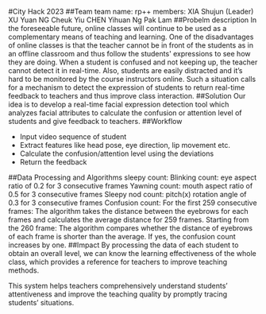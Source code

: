 #City Hack 2023
##Team 
team name: rp++
members:
XIA Shujun (Leader)
XU Yuan
NG Cheuk Yiu
CHEN Yihuan 
Ng Pak Lam
##Probelm description
In the foreseeable future, online classes will continue to be used as a complementary means of teaching and learning. One of the disadvantages of online classes is that the teacher cannot be in front of the students as in an offline classroom and thus follow the students' expressions to see how they are doing. When a student is confused and not keeping up, the teacher cannot detect it in real-time. Also, students are easily distracted and it’s hard to be monitored by the course instructors online. Such a situation calls for a mechanism to detect the expression of students to return real-time feedback to teachers and thus improve class interaction. 
##Solution
Our idea is to develop a real-time facial expression detection tool which analyzes facial attributes to calculate the confusion or attention level of students and give feedback to teachers.
##Workflow
-	Input video sequence of student
-	Extract features like head pose, eye direction, lip movement etc.
-	Calculate the confusion/attention level using the deviations
-	Return the feedback

##Data Processing and Algorithms
sleepy count:
Blinking count: eye aspect ratio of 0.2 for 3 consecutive frames
Yawning count: mouth aspect ratio of 0.5 for 3 consecutive frames
Sleepy nod count: pitch(x) rotation angle of 0.3 for 3 consecutive frames
Confusion count:
For the first 259 consecutive frames:
The algorithm takes the distance between the eyebrows for each frames and calculates the average distance for 259 frames.
Starting from the 260 frame:
The algorithm compares whether the distance of eyebrows of each frame is shorter than the average. If yes, the confusion count increases by one.
##Impact
By processing the data of each student to obtain an overall level, we can know the learning effectiveness of the whole class, which provides a reference for teachers to improve teaching methods.

This system helps teachers comprehensively understand students’ attentiveness and improve the teaching quality by promptly tracing  students’ situations.
